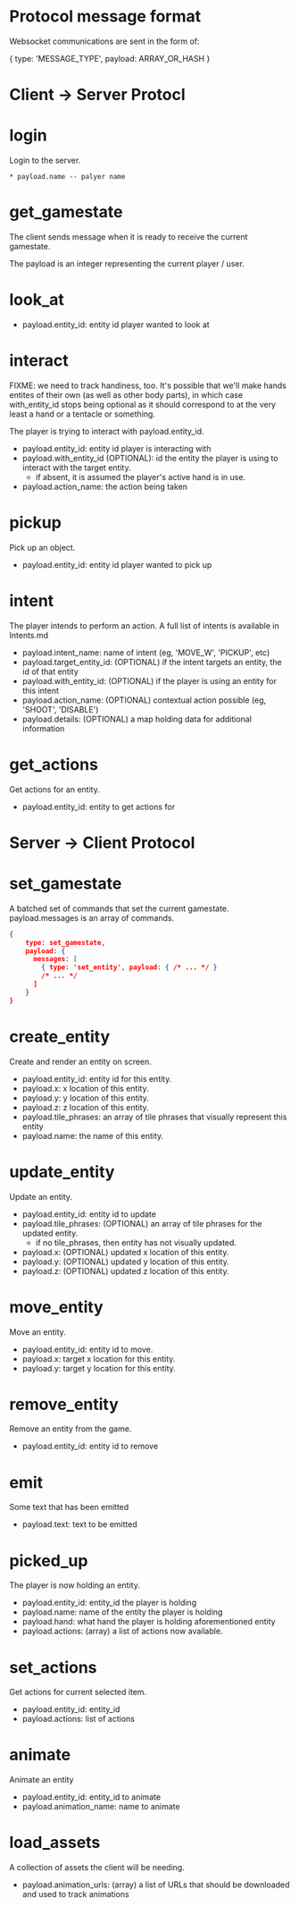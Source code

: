 Protocol message format
===

Websocket communications are sent in the form of:

{
    type: 'MESSAGE_TYPE',
    payload: ARRAY_OR_HASH
}


Client -> Server Protocl
===

login
=====

Login to the server.

    * payload.name -- palyer name

get_gamestate
===

The client sends message when it is ready to receive the current gamestate.

The payload is an integer representing the current player / user.


look_at
==

  * payload.entity_id: entity id player wanted to look at

interact
==

FIXME: we need to track handiness, too. It's possible that we'll make hands entites of their own (as well as other body parts), in which case with_entity_id stops being optional as it should correspond to at the very least a hand or a tentacle or something.

The player is trying to interact with payload.entity_id.

  * payload.entity_id: entity id player is interacting with
  * payload.with_entity_id (OPTIONAL): id the entity the player is using to interact with the target entity.
    * if absent, it is assumed the player's active hand is in use.
  * payload.action_name: the action being taken

pickup
==

Pick up an object.

  * payload.entity_id: entity id player wanted to pick up

intent
==

The player intends to perform an action. A full list of intents is available in Intents.md

  * payload.intent_name: name of intent (eg, 'MOVE_W', 'PICKUP', etc)
  * payload.target_entity_id: (OPTIONAL) if the intent targets an entity, the id of that entity
  * payload.with_entity_id: (OPTIONAL) if the player is using an entity for this intent
  * payload.action_name: (OPTIONAL) contextual action possible (eg, 'SHOOT', 'DISABLE')
  * payload.details: (OPTIONAL) a map holding data for additional information

get_actions
==

Get actions for an entity.
  * payload.entity_id: entity to get actions for

Server -> Client Protocol
===

set_gamestate
===

A batched set of commands that set the current gamestate.
payload.messages is an array of commands.
```json
{
    type: set_gamestate,
    payload: {
      messages: [
        { type: 'set_entity', payload: { /* ... */ }
        /* ... */
      ]
    }
}
```

create_entity
===

Create and render an entity on screen.

  * payload.entity_id: entity id for this entity.
  * payload.x: x location of this entity.
  * payload.y: y location of this entity.
  * payload.z: z location of this entity.
  * payload.tile_phrases: an array of tile phrases that visually represent this entity
  * payload.name: the name of this entity.


update_entity
===

Update an entity.

  * payload.entity_id: entity id to update
  * payload.tile_phrases: (OPTIONAL) an array of tile phrases for the updated entity.
      * if no tile_phrases, then entity has not visually updated.
  * payload.x: (OPTIONAL) updated x location of this entity.
  * payload.y: (OPTIONAL) updated y location of this entity.
  * payload.z: (OPTIONAL) updated z location of this entity.

move_entity
===

Move an entity.

  * payload.entity_id: entity id to move.
  * payload.x: target x location for this entity.
  * payload.y: target y location for this entity.


remove_entity
===

Remove an entity from the game.

  * payload.entity_id: entity id to remove


emit
==

Some text that has been emitted

  * payload.text: text to be emitted

picked_up
==

The player is now holding an entity.

* payload.entity_id: entity_id the player is holding
* payload.name: name of the entity the player is holding
* payload.hand: what hand the player is holding aforementioned entity
* payload.actions: (array) a list of actions now available.

set_actions
==

Get actions for current selected item.

* payload.entity_id: entity_id
* payload.actions: list of actions

animate
==

Animate an entity

* payload.entity_id: entity_id to animate
* payload.animation_name: name to animate

load_assets
==

A collection of assets the client will be needing.

* payload.animation_urls: (array) a list of URLs that should be downloaded and used to track animations

